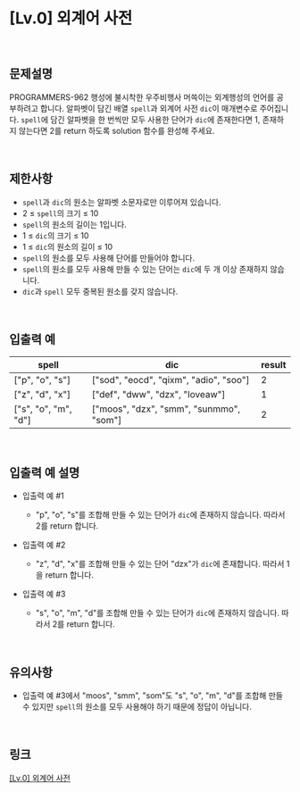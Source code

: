 # [Lv.0] 외계어 사전

<br>

## 문제설명
PROGRAMMERS-962 행성에 불시착한 우주비행사 머쓱이는 외계행성의 언어를 공부하려고 합니다. 알파벳이 담긴 배열 `spell`과 외계어 사전 `dic`이 매개변수로 주어집니다. `spell`에 담긴 알파벳을 한 번씩만 모두 사용한 단어가 `dic`에 존재한다면 1, 존재하지 않는다면 2를 return 하도록 solution 함수를 완성해 주세요.

<br>

## 제한사항
- `spell`과 `dic`의 원소는 알파벳 소문자로만 이루어져 있습니다.
- 2 ≤ `spell`의 크기 ≤ 10
- `spell`의 원소의 길이는 1입니다.
- 1 ≤ `dic`의 크기 ≤ 10
- 1 ≤ `dic`의 원소의 길이 ≤ 10
- `spell`의 원소를 모두 사용해 단어를 만들어야 합니다.
- `spell`의 원소를 모두 사용해 만들 수 있는 단어는 `dic`에 두 개 이상 존재하지 않습니다.
- `dic`과 `spell` 모두 중복된 원소를 갖지 않습니다.

<br>

## 입출력 예
| spell | dic | result |
|---|---|---|
| ["p", "o", "s"] | ["sod", "eocd", "qixm", "adio", "soo"] | 2 |
| ["z", "d", "x"] | ["def", "dww", "dzx", "loveaw"] | 1 |
| ["s", "o", "m", "d"] | ["moos", "dzx", "smm", "sunmmo", "som"] | 2 |

<br>

## 입출력 예 설명
- 입출력 예 #1
    - "p", "o", "s"를 조합해 만들 수 있는 단어가 `dic`에 존재하지 않습니다. 따라서 2를 return 합니다.

- 입출력 예 #2
    - "z", "d", "x"를 조합해 만들 수 있는 단어 "dzx"가 `dic`에 존재합니다. 따라서 1을 return 합니다.

- 입출력 예 #3
    - "s", "o", "m", "d"를 조합해 만들 수 있는 단어가 `dic`에 존재하지 않습니다. 따라서 2를 return 합니다.

<br>

## 유의사항
- 입출력 예 #3에서 "moos", "smm", "som"도 "s", "o", "m", "d"를 조합해 만들 수 있지만 `spell`의 원소를 모두 사용해야 하기 때문에 정답이 아닙니다.

<br>

## 링크
[[Lv.0] 외계어 사전](https://school.programmers.co.kr/learn/courses/30/lessons/120869)
